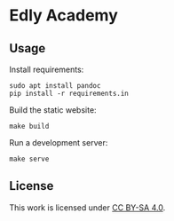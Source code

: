 # Edly Academy

## Usage

Install requirements:

    sudo apt install pandoc
    pip install -r requirements.in

Build the static website:

    make build

Run a development server:

    make serve

## License

This work is licensed under [CC BY-SA 4.0](http://creativecommons.org/licenses/by-sa/4.0/).
